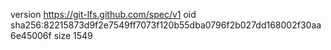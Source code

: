 version https://git-lfs.github.com/spec/v1
oid sha256:82215873d9f2e7549ff7073f120b55dba0796f2b027dd168002f30aa6e45006f
size 1549
